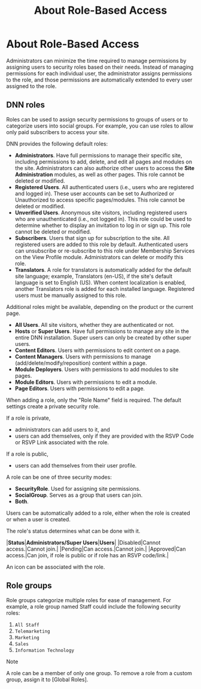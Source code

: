 ﻿---
uid: about-role-based-access
locale: en
title: About Role-Based Access
dnneditions: DNN Platform,Evoq Content,Evoq Engage
dnnversion: 09.02.00
---

# About Role-Based Access

Administrators can minimize the time required to manage permissions by assigning users to security roles based on their needs. Instead of managing permissions for each individual user, the administrator assigns permissions to the role, and those permissions are automatically extended to every user assigned to the role.

## DNN roles

Roles can be used to assign security permissions to groups of users or to categorize users into social groups. For example, you can use roles to allow only paid subscribers to access your site.

DNN provides the following default roles:

*   **Administrators**. Have full permissions to manage their specific site, including permissions to add, delete, and edit all pages and modules on the site. Administrators can also authorize other users to access the **Site Administration** modules, as well as other pages. This role cannot be deleted or modified.
*   **Registered Users**. All authenticated users (i.e., users who are registered and logged in). These user accounts can be set to Authorized or Unauthorized to access specific pages/modules. This role cannot be deleted or modified.
*   **Unverified Users**. Anonymous site visitors, including registered users who are unauthenticated (i.e., not logged in). This role could be used to determine whether to display an invitation to log in or sign up. This role cannot be deleted or modified.
*   **Subscribers**. Users that sign up for subscription to the site. All registered users are added to this role by default. Authenticated users can unsubscribe or re-subscribe to this role under Membership Services on the View Profile module. Administrators can delete or modify this role.
*   **Translators**. A role for translators is automatically added for the default site language; example, Translators (en-US), if the site's default language is set to English (US). When content localization is enabled, another Translators role is added for each installed language. Registered users must be manually assigned to this role.

Additional roles might be available, depending on the product or the current page.

*   **All Users**. All site visitors, whether they are authenticated or not.
*   **Hosts** or **Super Users**. Have full permissions to manage any site in the entire DNN installation. Super users can only be created by other super users.
*   **Content Editors**. Users with permissions to edit content on a page.
*   **Content Managers**. Users with permissions to manage (add/delete/modify/reposition) content within a page.
*   **Module Deployers**. Users with permissions to add modules to site pages.
*   **Module Editors**. Users with permissions to edit a module.
*   **Page Editors**. Users with permissions to edit a page.

When adding a role, only the "Role Name" field is required. The default settings create a private security role.

If a role is private,

*   administrators can add users to it, and
*   users can add themselves, only if they are provided with the RSVP Code or RSVP Link associated with the role.

If a role is public,

*   users can add themselves from their user profile.

A role can be one of three security modes:

*   **SecurityRole**. Used for assigning site permissions.
*   **SocialGroup**. Serves as a group that users can join.
*   **Both**.

Users can be automatically added to a role, either when the role is created or when a user is created.

The role's status determines what can be done with it.

|**Status**|**Administrators/Super Users**|**Users**|
|Disabled|Cannot access.|Cannot join.|
|Pending|Can access.|Cannot join.|
|Approved|Can access.|Can join, if role is public or if role has an RSVP code/link.|

An icon can be associated with the role.

## Role groups

Role groups categorize multiple roles for ease of management. For example, a role group named Staff could include the following security roles:

1.  `All Staff`
2.  `Telemarketing`
3.  `Marketing`
4.  `Sales`
5.  `Information Technology`

> [!Note]
> A role can be a member of only one group. To remove a role from a custom group, assign it to \[Global Roles\].
